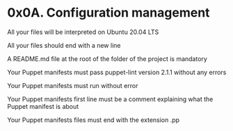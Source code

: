 # 0x0A. Configuration management



All your files will be interpreted on Ubuntu 20.04 LTS

All your files should end with a new line

A README.md file at the root of the folder of the project is mandatory

Your Puppet manifests must pass puppet-lint version 2.1.1 without any errors

Your Puppet manifests must run without error

Your Puppet manifests first line must be a comment explaining what the Puppet manifest is about

Your Puppet manifests files must end with the extension .pp
